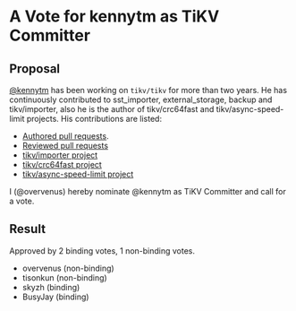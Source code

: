 # A Vote for kennytm as TiKV Committer

## Proposal

[@kennytm](https://github.com/kennytm) has been working on `tikv/tikv` for more than two years. He has continuously contributed to sst_importer, external_storage, backup and tikv/importer, also he is the author of tikv/crc64fast and tikv/async-speed-limit projects. His contributions are listed:

* [Authored pull requests](https://github.com/tikv/tikv/commits?author=kennytm).
* [Reviewed pull requests](https://github.com/tikv/tikv/pulls?q=is%3Apr+reviewed-by%3Akennytm)
* [tikv/importer project](https://github.com/tikv/importer)
* [tikv/crc64fast project](https://github.com/tikv/crc64fast)
* [tikv/async-speed-limit project](https://github.com/tikv/async-speed-limit)

I (@overvenus) hereby nominate @kennytm as TiKV Committer and call for a vote.

## Result

Approved by 2 binding votes, 1 non-binding votes.

* overvenus (non-binding)
* tisonkun (non-binding)
* skyzh (binding)
* BusyJay (binding)
